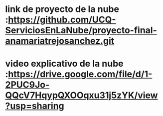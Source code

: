 # link de proyecto de la nube :https://github.com/UCQ-ServiciosEnLaNube/proyecto-final-anamariatrejosanchez.git 

# video explicativo de la nube :https://drive.google.com/file/d/1-2PUC9Jo-QQcV7HqypQXOOqxu31j5zYK/view?usp=sharing